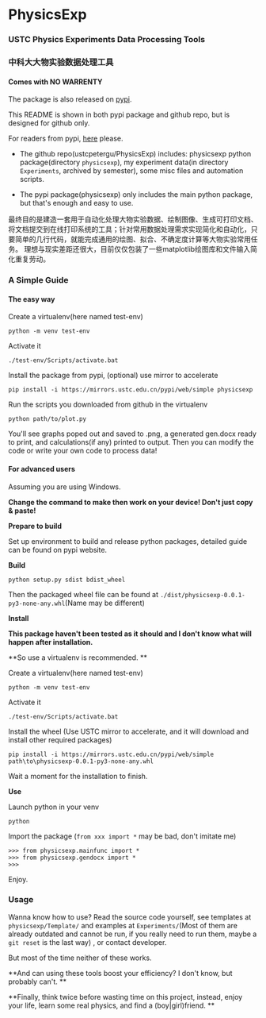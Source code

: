 # PhysicsExp
### USTC Physics Experiments Data Processing Tools

### 中科大大物实验数据处理工具

#### Comes with NO WARRENTY

The package is also released on [pypi](https://pypi.org/project/physicsexp/).

This README is shown in both pypi package and github repo, but is designed for github only. 

For readers from pypi, [here](https://github.com/ustcpetergu/PhysicsExp) please. 

- The github repo(ustcpetergu/PhysicsExp) includes: physicsexp python package(directory `physicsexp`), my experiment data(in directory `Experiments`, archived by semester), some misc files and automation scripts. 

- The pypi package(physicsexp) only includes the main python package, but that's enough and easy to use. 

最终目的是建造一套用于自动化处理大物实验数据、绘制图像、生成可打印文档、将文档提交到在线打印系统的工具；针对常用数据处理需求实现简化和自动化，只要简单的几行代码，就能完成通用的绘图、拟合、不确定度计算等大物实验常用任务。
理想与现实差距还很大，目前仅仅包装了一些matplotlib绘图库和文件输入简化重复劳动。

### A Simple Guide

#### The easy way 

Create a virtualenv(here named test-env)

```
python -m venv test-env
```

Activate it

```
./test-env/Scripts/activate.bat
```

Install the package from pypi, (optional) use mirror to accelerate

```
pip install -i https://mirrors.ustc.edu.cn/pypi/web/simple physicsexp
```

Run the scripts you downloaded from github in the virtualenv

```
python path/to/plot.py
```

You'll see graphs poped out and saved to .png, a generated gen.docx ready to print, and calculations(if any) printed to output. Then you can modify the code or write your own code to process data!

#### For advanced users 

Assuming you are using Windows.

**Change the command to make then work on your device! Don't just copy & paste!**

 **Prepare to build**

Set up environment to build and release python packages, detailed guide can be found on pypi website. 

**Build**

```
python setup.py sdist bdist_wheel
```

Then the packaged wheel file can be found at `./dist/physicsexp-0.0.1-py3-none-any.whl`(Name may be different)

**Install**

**This package haven't been tested as it should and I don't know what will happen after installation.**

**So use a virtualenv is recommended. **

Create a virtualenv(here named test-env)

```
python -m venv test-env
```

Activate it

```
./test-env/Scripts/activate.bat
```

Install the wheel (Use USTC mirror to accelerate, and it will download and install other required packages)

```
pip install -i https://mirrors.ustc.edu.cn/pypi/web/simple path\to\physicsexp-0.0.1-py3-none-any.whl
```

Wait a moment for the installation to finish.

**Use**

Launch python in your venv

```
python
```

Import the package (`from xxx import *` may be bad, don't imitate me)

```
>>> from physicsexp.mainfunc import *
>>> from physicsexp.gendocx import *
>>>
```

Enjoy. 

### Usage

Wanna know how to use? Read the source code yourself, see templates at `physicsexp/Template/` and examples at `Experiments/`(Most of them are already outdated and cannot be run, if you really need to run them, maybe a `git reset` is the last way) , or contact developer.

But most of the time neither of these works. 

**And can using these tools boost your efficiency? I don't know, but probably can't. **

**Finally, think twice before wasting time on this project, instead, enjoy your life, learn some real physics, and find a (boy|girl)friend. **

